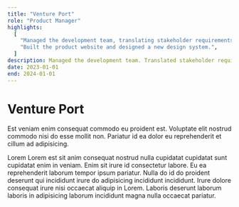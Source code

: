 ```yaml
---
title: "Venture Port"
role: "Product Manager"
highlights:
  [
    "Managed the development team, translating stakeholder requirements into actionable tickets.",
    "Built the product website and designed a new design system.",
  ]
description: Managed the development team. Translated stakeholder requirements into actionable tickets. Built the product website. Designed and implemented a new design system."
date: 2023-01-01
end: 2024-01-01
---
```


# Venture Port

Est veniam enim consequat commodo eu proident est. Voluptate elit nostrud commodo nisi do esse mollit non. Pariatur id ea dolor eu reprehenderit et cillum ad adipisicing.

Lorem Lorem est sit anim consequat nostrud nulla cupidatat cupidatat sunt cupidatat enim in veniam. Enim sit irure id consectetur labore. Eu ea reprehenderit laborum tempor ipsum pariatur. Nulla do id do proident deserunt qui incididunt irure do adipisicing incididunt incididunt. Irure dolore consequat irure nisi occaecat aliquip in Lorem. Laboris deserunt laborum laboris in adipisicing laborum incididunt magna nulla occaecat pariatur.

